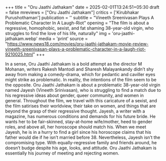 +++
title = "Oru Jaathi Jathakam"
date = 2025-02-01T13:24:51+05:30
draft = false
mreviews = ["Oru Jaathi Jathakam"]
critics = ['Kirubhakar Purushothaman']
publication = ''
subtitle = "Vineeth Sreenivasan Plays A Problematic Character In A Laugh-Riot"
opening = "The film is about a regressive, homophobic, sexist, and fat shaming 38-year-old virgin, who struggles to find the love of his life, naturally"
img = 'oru-jaathi-jathakam.webp'
media = 'print'
source = "https://www.news18.com/movies/oru-jaathi-jathakam-movie-review-vineeth-sreenivasan-plays-a-problematic-character-in-a-laugh-riot-9210025.html"
+++

In a sense, Oru Jaathi Jathakam is a bold attempt as the director M Mohanan, writers Rakesh Mantodi and Sharesh Malayankandy didn’t shy away from making a comedy-drama, which for pedantic and caviller eyes might strike as problematic. In reality, the intentions of the film seem to be the opposite. Oru Jaathi Jathakam is about a problematic 38-year-old virgin named Jayesh (Vineeth Srinivasan), who is struggling to find a match due to his regressive ideas about gender, queer community, and women in general. Throughout the film, we travel with this caricature of a sexist, and the film satirises their worldview, their take on women, and things that are beyond the grasp of their regressive thought. Jayesh, a writer with a magazine, has numerous conditions and demands for his future bride. He wants her to be fair-skinned, stay-at-home wife/mother, heed to gender roles, and above all, her horoscope should match his. When we meet Jayesh, he is in a hurry to find a girl since his horoscope claims that his father would die if he isn’t married before 38. Nevertheless, Jayesh isn’t the compromising type. With equally-regressive family and friends around, he doesn’t budge despite his age, looks, and attitude. Oru Jaathi Jathakam is essentially his journey of meeting and rejecting women.
